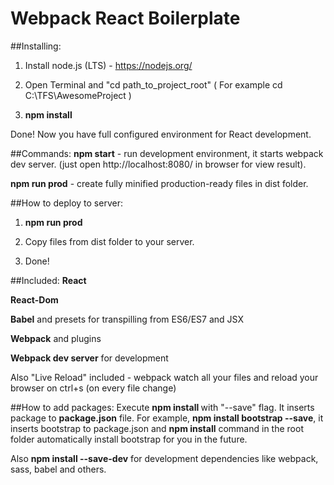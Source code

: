 Webpack React Boilerplate
==========================

##Installing:
1) Install node.js (LTS) - https://nodejs.org/

2) Open Terminal and "cd path_to_project_root"  ( For example cd C:\TFS\AwesomeProject )

3) **npm install**

Done! Now you have full configured environment for React development.

##Commands:
**npm start** - run development environment, it starts webpack dev server. (just open http://localhost:8080/ in browser for view result).

**npm run prod** - create fully minified production-ready files in dist folder.

##How to deploy to server:
1) **npm run prod**

2) Copy files from dist folder to your server.

3) Done!

##Included:
**React**

**React-Dom**

**Babel** and presets for transpilling from ES6/ES7 and JSX

**Webpack** and plugins

**Webpack dev server** for development

Also "Live Reload" included - webpack watch all your files and reload your browser on ctrl+s (on every file change)

##How to add packages:
Execute **npm install <package>** with "--save" flag. It inserts package to **package.json** file. For example, **npm install bootstrap --save**, it inserts bootstrap to package.json and **npm install** command in the root folder automatically install bootstrap for you in the future.

Also **npm install <package> --save-dev** for development dependencies like webpack, sass, babel and others.
